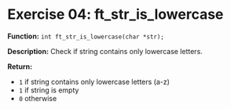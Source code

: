 # Exercise 04: ft_str_is_lowercase

**Function:** `int ft_str_is_lowercase(char *str);`

**Description:** Check if string contains only lowercase letters.

**Return:**
- `1` if string contains only lowercase letters (a-z)
- `1` if string is empty
- `0` otherwise
